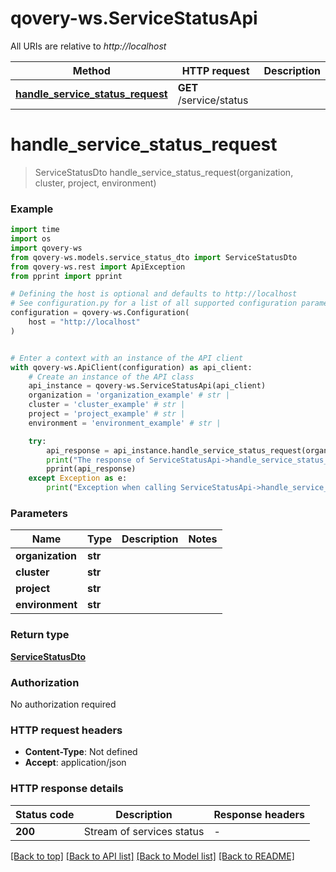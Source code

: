 # qovery-ws.ServiceStatusApi

All URIs are relative to *http://localhost*

Method | HTTP request | Description
------------- | ------------- | -------------
[**handle_service_status_request**](ServiceStatusApi.md#handle_service_status_request) | **GET** /service/status | 


# **handle_service_status_request**
> ServiceStatusDto handle_service_status_request(organization, cluster, project, environment)



### Example


```python
import time
import os
import qovery-ws
from qovery-ws.models.service_status_dto import ServiceStatusDto
from qovery-ws.rest import ApiException
from pprint import pprint

# Defining the host is optional and defaults to http://localhost
# See configuration.py for a list of all supported configuration parameters.
configuration = qovery-ws.Configuration(
    host = "http://localhost"
)


# Enter a context with an instance of the API client
with qovery-ws.ApiClient(configuration) as api_client:
    # Create an instance of the API class
    api_instance = qovery-ws.ServiceStatusApi(api_client)
    organization = 'organization_example' # str | 
    cluster = 'cluster_example' # str | 
    project = 'project_example' # str | 
    environment = 'environment_example' # str | 

    try:
        api_response = api_instance.handle_service_status_request(organization, cluster, project, environment)
        print("The response of ServiceStatusApi->handle_service_status_request:\n")
        pprint(api_response)
    except Exception as e:
        print("Exception when calling ServiceStatusApi->handle_service_status_request: %s\n" % e)
```



### Parameters


Name | Type | Description  | Notes
------------- | ------------- | ------------- | -------------
 **organization** | **str**|  | 
 **cluster** | **str**|  | 
 **project** | **str**|  | 
 **environment** | **str**|  | 

### Return type

[**ServiceStatusDto**](ServiceStatusDto.md)

### Authorization

No authorization required

### HTTP request headers

 - **Content-Type**: Not defined
 - **Accept**: application/json

### HTTP response details

| Status code | Description | Response headers |
|-------------|-------------|------------------|
**200** | Stream of services status |  -  |

[[Back to top]](#) [[Back to API list]](../README.md#documentation-for-api-endpoints) [[Back to Model list]](../README.md#documentation-for-models) [[Back to README]](../README.md)

